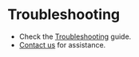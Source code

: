 # Troubleshooting

* Check the [Troubleshooting](https://twilidoo.com/docs/troubleshooting) guide.
* [Contact us](https://oduist.com/contactus) for assistance.
